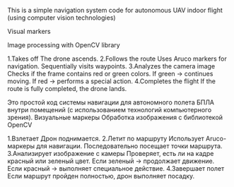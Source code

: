 This is a simple navigation system code for autonomous UAV indoor flight (using computer vision technologies)

Visual markers

Image processing with OpenCV library


1.Takes off
  The drone ascends.
2.Follows the route
  Uses Aruco markers for navigation.
  Sequentially visits waypoints.
3.Analyzes the camera image
  Checks if the frame contains red or green colors.
  If green → continues moving.
  If red → performs a special action.
4.Completes the flight
  If the route is fully completed, the drone lands.


Это простой код системы навигации для автономного полета БПЛА внутри помещений (с использованием технологий компьютерного зрения).
Визуальные маркеры
Обработка изображения с библиотекой OpenCV

1.Взлетает
  Дрон поднимается.
2.Летит по маршруту
  Использует Aruco-маркеры для навигации.
  Последовательно посещает точки маршрута.
3.Анализирует изображение с камеры
  Проверяет, есть ли на кадре красный или зеленый цвет.
  Если зеленый → продолжает движение.
  Если красный → выполняет специальное действие.
4.Завершает полет
  Если маршрут пройден полностью, дрон выполняет посадку.
